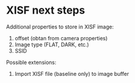 XISF next steps
===============

Additional properties to store in XISF image:

1. offset (obtan from camera properties)
2. Image type (FLAT, DARK, etc.)
3. SSID

Possible extensions:

1. Import XISF file (baseline only) to image buffer